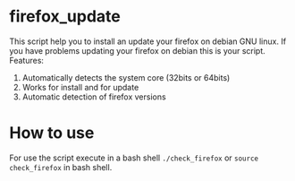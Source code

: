 # firefox_update

This script help you to install an update your firefox on debian GNU linux.
If you have problems updating your firefox on debian this is your script.
Features:
1) Automatically detects the system core (32bits or 64bits)
2) Works for install and for update 
3) Automatic detection of firefox versions

# How to use

For use the script execute in a bash shell <code>./check_firefox</code> or <code>source check_firefox</code> in bash shell.

